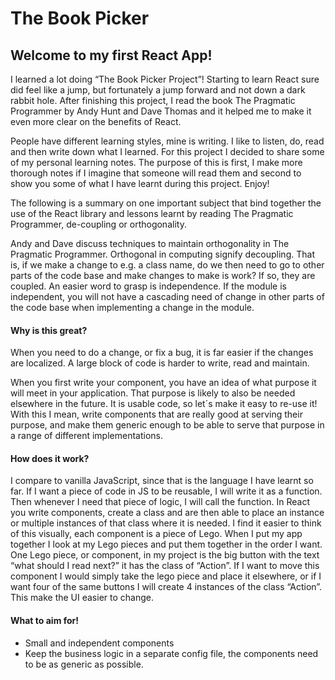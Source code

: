 # The Book Picker

## Welcome to my first React App!

I learned a lot doing “The Book Picker Project”! Starting to learn React sure did feel like a jump, but fortunately a jump forward and not down a dark rabbit hole. After finishing this project, I read the book The Pragmatic Programmer by Andy Hunt and Dave Thomas and it helped me to make it even more clear on the benefits of React. 

People have different learning styles, mine is writing. I like to listen, do, read and then write down what I learned. For this project I decided to share some of my personal learning notes. The purpose of this is first, I make more thorough notes if I imagine that someone will read them and second to show you some of what I have learnt during this project. Enjoy! 

The following is a summary on one important subject that bind together the use of the React library and lessons learnt by reading The Pragmatic Programmer, de-coupling or orthogonality.

Andy and Dave discuss techniques to maintain orthogonality in The Pragmatic Programmer. Orthogonal in computing signify decoupling. That is, if we make a change to e.g. a class name, do we then need to go to other parts of the code base and make changes to make is work? If so, they are coupled. An easier word to grasp is independence. If the module is independent, you will not have a cascading need of change in other parts of the code base when implementing a change in the module. 

#### Why is this great?

When you need to do a change, or fix a bug, it is far easier if the changes are localized. A large block of code is harder to write, read and maintain. 

When you first write your component, you have an idea of what purpose it will meet in your application. That purpose is likely to also be needed elsewhere in the future. It is usable code, so let´s make it easy to re-use it! With this I mean, write components that are really good at serving their purpose, and make them generic enough to be able to serve that purpose in a range of different implementations. 

#### How does it work? 

I compare to vanilla JavaScript, since that is the language I have learnt so far. If I want a piece of code in JS to be reusable, I will write it as a function. Then whenever I need that piece of logic, I will call the function. In React you write components, create a class and are then able to place an instance or multiple instances of that class where it is needed. I find it easier to think of this visually, each component is a piece of Lego. When I put my app together I look at my Lego pieces and put them together in the order I want. One Lego piece, or component, in my project is the big button with the text “what should I read next?” it has the class of “Action”. If I want to move this component I would simply take the lego piece and place it elsewhere, or if I want four of the same buttons I will create 4 instances of the class “Action”. This make the UI easier to change. 


#### What to aim for!

-	Small and independent components
-	Keep the business logic in a separate config file, the components need to be as generic as possible. 







